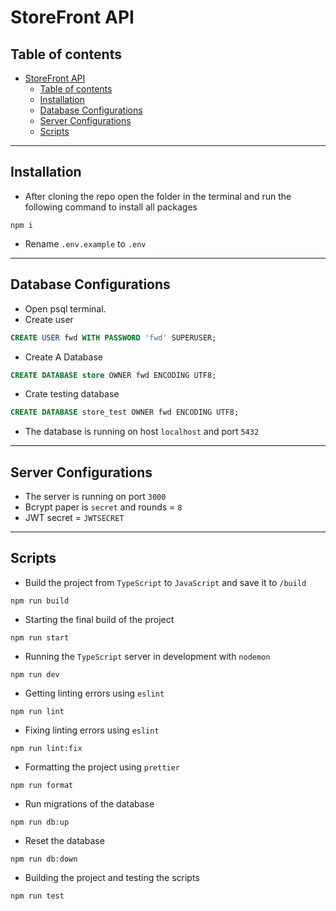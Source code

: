 # StoreFront API

## Table of contents
- [StoreFront API](#storefront-api)
  - [Table of contents](#table-of-contents)
  - [Installation](#installation)
  - [Database Configurations](#database-configurations)
  - [Server Configurations](#server-configurations)
  - [Scripts](#scripts)

---

## Installation
- After cloning the repo open the folder in the terminal and run the following command to install all packages
```
npm i
```
- Rename `.env.example` to `.env`

---

## Database Configurations
- Open psql terminal.
- Create user
```sql
CREATE USER fwd WITH PASSWORD 'fwd' SUPERUSER;
```
- Create A Database
```sql
CREATE DATABASE store OWNER fwd ENCODING UTF8;
```
- Crate testing database
```sql
CREATE DATABASE store_test OWNER fwd ENCODING UTF8;
```
- The database is running on host `localhost` and port `5432`

---

## Server Configurations
- The server is running on port `3000`
- Bcrypt paper is `secret` and rounds = `8`
- JWT secret = `JWTSECRET`

---

## Scripts
- Build the project from `TypeScript` to `JavaScript` and save it to `/build`
```
npm run build
```

- Starting the final build of the project
```
npm run start
```

- Running the `TypeScript` server in development with `nodemon`
```
npm run dev
```

- Getting linting errors using `eslint`
```
npm run lint
```

- Fixing linting errors using `eslint`
```
npm run lint:fix
```

- Formatting the project using `prettier`
```
npm run format
```

- Run migrations of the database
```
npm run db:up
```

- Reset the database
```
npm run db:down
```

- Building the project and testing the scripts
```
npm run test
```

  